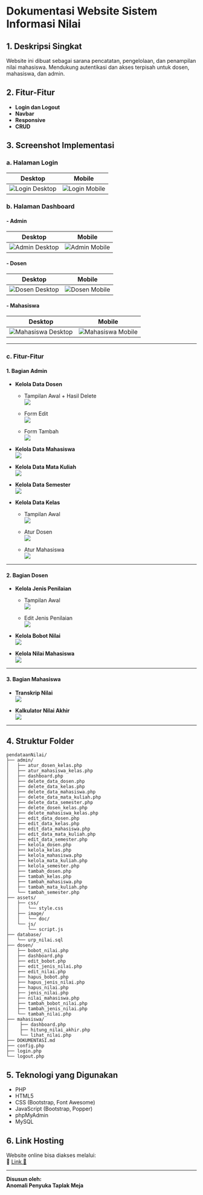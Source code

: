 # Dokumentasi Website Sistem Informasi Nilai

## 1. Deskripsi Singkat
Website ini dibuat sebagai sarana pencatatan, pengelolaan, dan penampilan nilai mahasiswa.
Mendukung autentikasi dan akses terpisah untuk dosen, mahasiswa, dan admin.

## 2. Fitur-Fitur
-  **Login dan Logout**
-  **Navbar**
-  **Responsive**
-  **CRUD**

## 3. Screenshot Implementasi

### a. Halaman Login

| Desktop | Mobile |
|--------|--------|
| ![Login Desktop](assets/image/doc/login.png) | ![Login Mobile](assets/image/doc/login2.png) |

### b. Halaman Dashboard

#### - Admin
| Desktop | Mobile |
|--------|--------|
| ![Admin Desktop](assets/image/doc/admin1.png) | ![Admin Mobile](assets/image/doc/admin2.png) |

#### - Dosen
| Desktop | Mobile |
|--------|--------|
| ![Dosen Desktop](assets/image/doc/dosen1.png) | ![Dosen Mobile](assets/image/doc/dosen2.png) |

#### - Mahasiswa
| Desktop | Mobile |
|--------|--------|
| ![Mahasiswa Desktop](assets/image/doc/murid1.png) | ![Mahasiswa Mobile](assets/image/doc/murid2.png) |

---

### c. Fitur-Fitur

#### 1. Bagian Admin

- **Kelola Data Dosen**

  - Tampilan Awal + Hasil Delete  
    ![](assets/image/doc/fit-adm-dd.png)

  - Form Edit  
    ![](assets/image/doc/fit-adm-de.png)

  - Form Tambah  
    ![](assets/image/doc/fit-adm-dt.png)

- **Kelola Data Mahasiswa**  
  ![](assets/image/doc/adm-kel-dm.png)

- **Kelola Data Mata Kuliah**  
  ![](assets/image/doc/adm-kel-dmatk.png)

- **Kelola Data Semester**  
  ![](assets/image/doc/adm-kel-ds.png)

- **Kelola Data Kelas**  
  - Tampilan Awal  
    ![](assets/image/doc/fit-adm-dkls.png)

  - Atur Dosen  
    ![](assets/image/doc/fit-adm-ad.png)

  - Atur Mahasiswa  
    ![](assets/image/doc/fit-adm-am.png)

---

#### 2. Bagian Dosen

- **Kelola Jenis Penilaian**  
  - Tampilan Awal  
    ![](assets/image/doc/fit-dos-tpjen.png)

  - Edit Jenis Penilaian  
    ![](assets/image/doc/fit-dos-tpedjen.png)

- **Kelola Bobot Nilai**  
  ![](assets/image/doc/fit-dos-tpbob.png)

- **Kelola Nilai Mahasiswa**  
  ![](assets/image/doc/fit-dos-tpnil.png)

---

#### 3. Bagian Mahasiswa

- **Transkrip Nilai**  
  ![](./assets/image/doc/fit-mhs-tptnil.png)

- **Kalkulator Nilai Akhir**  
  ![](./assets/image/doc/fit-dos-tpnil.png)

---

## 4. Struktur Folder
```plaintext
pendataanNilai/
├── admin/
│   ├── atur_dosen_kelas.php
│   ├── atur_mahasiswa_kelas.php
│   ├── dashboard.php
│   ├── delete_data_dosen.php
│   ├── delete_data_kelas.php
│   ├── delete_data_mahasiswa.php
│   ├── delete_data_mata_kuliah.php
│   ├── delete_data_semester.php
│   ├── delete_dosen_kelas.php
│   ├── delete_mahasiswa_kelas.php
│   ├── edit_data_dosen.php
│   ├── edit_data_kelas.php
│   ├── edit_data_mahasiswa.php
│   ├── edit_data_mata_kuliah.php
│   ├── edit_data_semester.php
│   ├── kelola_dosen.php
│   ├── kelola_kelas.php
│   ├── kelola_mahasiswa.php
│   ├── kelola_mata_kuliah.php
│   ├── kelola_semester.php
│   ├── tambah_dosen.php
│   ├── tambah_kelas.php
│   ├── tambah_mahasiswa.php
│   ├── tambah_mata_kuliah.php
│   └── tambah_semester.php
├── assets/
│   ├── css/
│   │   └── style.css
│   ├── image/
│   │   └── doc/
│   └── js/
│       └── script.js
├── database/
│   └── urp_nilai.sql
├── dosen/
│   ├── bobot_nilai.php
│   ├── dashboard.php
│   ├── edit_bobot.php
│   ├── edit_jenis_nilai.php
│   ├── edit_nilai.php
│   ├── hapus_bobot.php
│   ├── hapus_jenis_nilai.php
│   ├── hapus_nilai.php
│   ├── jenis_nilai.php
│   ├── nilai_mahasiswa.php
│   ├── tambah_bobot_nilai.php
│   ├── tambah_jenis_nilai.php
│   └── tambah_nilai.php
├── mahasiswa/
│    ├── dashboard.php
│    ├── hitung_nilai_akhir.php
│    └── lihat_nilai.php
├── DOKUMENTASI.md
├── config.php
├── login.php
└── logout.php
```

## 5. Teknologi yang Digunakan
- PHP 
- HTML5 
- CSS (Bootstrap, Font Awesome)
- JavaScript (Bootstrap, Popper)
- phpMyAdmin
- MySQL

## 6. Link Hosting
Website online bisa diakses melalui:  
🔗 [Link 🦅](https:hostingnyamanatangkas)

---

**Disusun oleh:**  
**Anomali Penyuka Taplak Meja**
